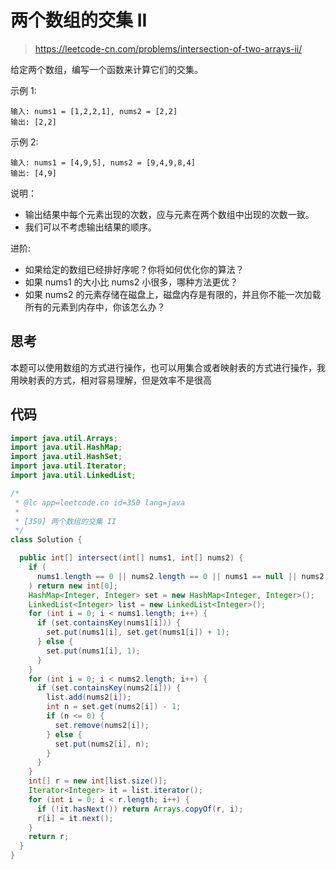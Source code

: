 # 两个数组的交集 II

> https://leetcode-cn.com/problems/intersection-of-two-arrays-ii/

给定两个数组，编写一个函数来计算它们的交集。

示例 1:

```
输入: nums1 = [1,2,2,1], nums2 = [2,2]
输出: [2,2]
```

示例 2:

```
输入: nums1 = [4,9,5], nums2 = [9,4,9,8,4]
输出: [4,9]
```

说明：

- 输出结果中每个元素出现的次数，应与元素在两个数组中出现的次数一致。
- 我们可以不考虑输出结果的顺序。

进阶:

- 如果给定的数组已经排好序呢？你将如何优化你的算法？
- 如果 nums1 的大小比 nums2 小很多，哪种方法更优？
- 如果 nums2 的元素存储在磁盘上，磁盘内存是有限的，并且你不能一次加载所有的元素到内存中，你该怎么办？

## 思考

本题可以使用数组的方式进行操作，也可以用集合或者映射表的方式进行操作，我用映射表的方式，相对容易理解，但是效率不是很高

## 代码

```java
import java.util.Arrays;
import java.util.HashMap;
import java.util.HashSet;
import java.util.Iterator;
import java.util.LinkedList;

/*
 * @lc app=leetcode.cn id=350 lang=java
 *
 * [350] 两个数组的交集 II
 */
class Solution {

  public int[] intersect(int[] nums1, int[] nums2) {
    if (
      nums1.length == 0 || nums2.length == 0 || nums1 == null || nums2 == null
    ) return new int[0];
    HashMap<Integer, Integer> set = new HashMap<Integer, Integer>();
    LinkedList<Integer> list = new LinkedList<Integer>();
    for (int i = 0; i < nums1.length; i++) {
      if (set.containsKey(nums1[i])) {
        set.put(nums1[i], set.get(nums1[i]) + 1);
      } else {
        set.put(nums1[i], 1);
      }
    }
    for (int i = 0; i < nums2.length; i++) {
      if (set.containsKey(nums2[i])) {
        list.add(nums2[i]);
        int n = set.get(nums2[i]) - 1;
        if (n <= 0) {
          set.remove(nums2[i]);
        } else {
          set.put(nums2[i], n);
        }
      }
    }
    int[] r = new int[list.size()];
    Iterator<Integer> it = list.iterator();
    for (int i = 0; i < r.length; i++) {
      if (!it.hasNext()) return Arrays.copyOf(r, i);
      r[i] = it.next();
    }
    return r;
  }
}

```
